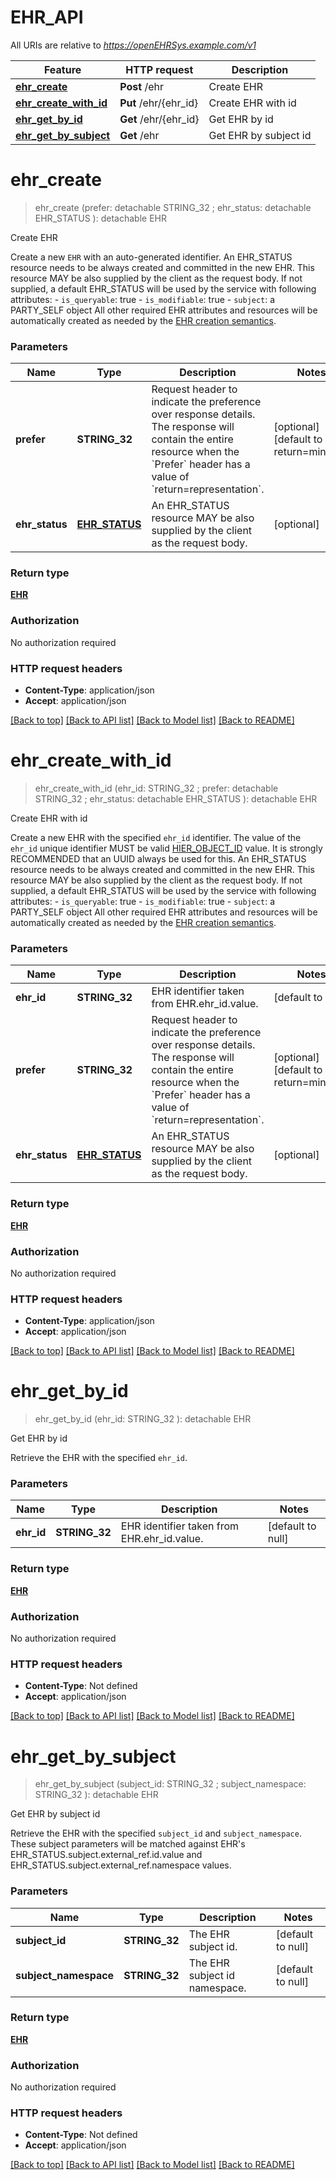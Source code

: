 # EHR_API

All URIs are relative to *https://openEHRSys.example.com/v1*

Feature | HTTP request | Description
------------- | ------------- | -------------
[**ehr_create**](EHR_API.md#ehr_create) | **Post** /ehr | Create EHR
[**ehr_create_with_id**](EHR_API.md#ehr_create_with_id) | **Put** /ehr/{ehr_id} | Create EHR with id
[**ehr_get_by_id**](EHR_API.md#ehr_get_by_id) | **Get** /ehr/{ehr_id} | Get EHR by id
[**ehr_get_by_subject**](EHR_API.md#ehr_get_by_subject) | **Get** /ehr | Get EHR by subject id


# **ehr_create**
> ehr_create (prefer:  detachable STRING_32 ; ehr_status:  detachable EHR_STATUS ): detachable EHR


Create EHR

Create a new `EHR` with an auto-generated identifier.  An EHR_STATUS resource needs to be always created and committed in the new EHR. This resource MAY be also supplied by the client as the request body.  If not supplied, a default EHR_STATUS will be used by the service with following attributes:   - `is_queryable`: true   - `is_modifiable`: true   - `subject`: a PARTY_SELF object  All other required EHR attributes and resources will be automatically created as needed by the [EHR creation semantics](https://specifications.openehr.org/releases/RM/latest/ehr.html#_ehr_creation_semantics). 


### Parameters

Name | Type | Description  | Notes
------------- | ------------- | ------------- | -------------
 **prefer** | **STRING_32**| Request header to indicate the preference over response details. The response will contain the entire resource when the &#x60;Prefer&#x60; header has a value of &#x60;return&#x3D;representation&#x60;.  | [optional] [default to return&#x3D;minimal]
 **ehr_status** | [**EHR_STATUS**](EHR_STATUS.md)| An EHR_STATUS resource MAY be also supplied by the client as the request body.  | [optional] 

### Return type

[**EHR**](Ehr.md)

### Authorization

No authorization required

### HTTP request headers

 - **Content-Type**: application/json
 - **Accept**: application/json

[[Back to top]](#) [[Back to API list]](../README.md#documentation-for-api-endpoints) [[Back to Model list]](../README.md#documentation-for-models) [[Back to README]](../README.md)

# **ehr_create_with_id**
> ehr_create_with_id (ehr_id: STRING_32 ; prefer:  detachable STRING_32 ; ehr_status:  detachable EHR_STATUS ): detachable EHR


Create EHR with id

Create a new EHR with the specified `ehr_id` identifier.  The value of the `ehr_id` unique identifier MUST be valid [HIER_OBJECT_ID](https://specifications.openehr.org/releases/BASE/latest/base_types.html#_hier_object_id_class) value.  It is strongly RECOMMENDED that an UUID always be used for this.  An EHR_STATUS resource needs to be always created and committed in the new EHR. This resource MAY be also supplied by the client as the request body.  If not supplied, a default EHR_STATUS will be used by the service with following attributes:   - `is_queryable`: true   - `is_modifiable`: true   - `subject`: a PARTY_SELF object  All other required EHR attributes and resources will be automatically created as needed by the [EHR creation semantics](https://specifications.openehr.org/releases/RM/latest/ehr.html#_ehr_creation_semantics). 


### Parameters

Name | Type | Description  | Notes
------------- | ------------- | ------------- | -------------
 **ehr_id** | **STRING_32**| EHR identifier taken from EHR.ehr_id.value.  | [default to null]
 **prefer** | **STRING_32**| Request header to indicate the preference over response details. The response will contain the entire resource when the &#x60;Prefer&#x60; header has a value of &#x60;return&#x3D;representation&#x60;.  | [optional] [default to return&#x3D;minimal]
 **ehr_status** | [**EHR_STATUS**](EHR_STATUS.md)| An EHR_STATUS resource MAY be also supplied by the client as the request body.  | [optional] 

### Return type

[**EHR**](Ehr.md)

### Authorization

No authorization required

### HTTP request headers

 - **Content-Type**: application/json
 - **Accept**: application/json

[[Back to top]](#) [[Back to API list]](../README.md#documentation-for-api-endpoints) [[Back to Model list]](../README.md#documentation-for-models) [[Back to README]](../README.md)

# **ehr_get_by_id**
> ehr_get_by_id (ehr_id: STRING_32 ): detachable EHR


Get EHR by id

Retrieve the EHR with the specified `ehr_id`. 


### Parameters

Name | Type | Description  | Notes
------------- | ------------- | ------------- | -------------
 **ehr_id** | **STRING_32**| EHR identifier taken from EHR.ehr_id.value.  | [default to null]

### Return type

[**EHR**](Ehr.md)

### Authorization

No authorization required

### HTTP request headers

 - **Content-Type**: Not defined
 - **Accept**: application/json

[[Back to top]](#) [[Back to API list]](../README.md#documentation-for-api-endpoints) [[Back to Model list]](../README.md#documentation-for-models) [[Back to README]](../README.md)

# **ehr_get_by_subject**
> ehr_get_by_subject (subject_id: STRING_32 ; subject_namespace: STRING_32 ): detachable EHR


Get EHR by subject id

Retrieve the EHR with the specified `subject_id` and `subject_namespace`.  These subject parameters will be matched against EHR's EHR_STATUS.subject.external_ref.id.value and  EHR_STATUS.subject.external_ref.namespace values. 


### Parameters

Name | Type | Description  | Notes
------------- | ------------- | ------------- | -------------
 **subject_id** | **STRING_32**| The EHR subject id.  | [default to null]
 **subject_namespace** | **STRING_32**| The EHR subject id namespace.  | [default to null]

### Return type

[**EHR**](Ehr.md)

### Authorization

No authorization required

### HTTP request headers

 - **Content-Type**: Not defined
 - **Accept**: application/json

[[Back to top]](#) [[Back to API list]](../README.md#documentation-for-api-endpoints) [[Back to Model list]](../README.md#documentation-for-models) [[Back to README]](../README.md)

